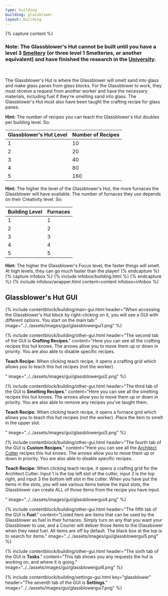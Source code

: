 ```yaml
---
type: building
building: glassblower
layout: building
---
```

{% capture content %}
### Note: The Glassblower's Hut cannot be built until you have a level 3 [Smeltery](../../source/buildings/smeltery) (or three level 1 Smelteries, or another equivalent) and have finished the research in the [University](../../source/buildings/university).
<br>

The Glassblower's Hut is where the Glassblower will smelt sand into glass and make glass panes from glass blocks. For the Glassblower to work, they must receive a request from another worker and have the necessary materials, including fuel if they're smelting sand into glass. The Glassblower's Hut must also have been taught the crafting recipe for glass panes.

**Hint:** The number of recipes you can teach the Glassblower's Hut doubles per building level. So:

| Glassblower's Hut Level | Number of Recipes |
|-------------------------|-------------------|
| 1                       | 10                |
| 2                       | 20                |
| 3                       | 40                |
| 4                       | 80                |
| 5                       | 160               |

**Hint:** The higher the level of the Glassblower's Hut, the more furnaces the Glassblower will have available. The number of furnaces they *use* depends on their Creativity level. So:

| Building Level | Furnaces |
|----------------|----------|
| 1              | 1        |
| 2              | 2        |
| 3              | 3        |
| 4              | 4        |
| 5              | 5        |

**Hint:** The higher the Glassblower's Focus level, the faster things will smelt. At high levels, they can go *much* faster than the player!
{% endcapture %}
{% capture infobox %}
{% include infobox/building.html %}
{% endcapture %}
{% include infobox/wrapper.html content=content infobox=infobox %}

## Glassblower's Hut GUI

{% include contentblock/building/main-gui.html header="When accessing the Glassblower's Hut block by right-clicking on it, you will see a GUI with different options. You start on the main tab:" image="../../assets/images/gui/glassblowergui1.png" %}

{% include contentblock/building/other-gui.html header="The second tab of the GUI is <strong>Crafting Recipes</strong>." content="Here you can see all the crafting recipes this hut knows.  The arrows allow you to move them up or down in priority.  You are also able to disable specific recipes.<p><strong> Teach Recipe:</strong> When clicking teach recipe, it opens a crafting grid which allows you to teach this hut recipes (not the worker).</p>" image="../../assets/images/gui/glassblowergui2.png" %}

{% include contentblock/building/other-gui.html header="The third tab of the GUI is <strong>Smelting Recipes</strong>." content="Here you can see all the smelting recipes this hut knows.  The arrows allow you to move them up or down in priority.  You are also able to remove any recipes you've taught them.<p><strong> Teach Recipe:</strong> When clicking teach recipe, it opens a furnace grid which allows you to teach this hut recipes (not the worker).  Place the item to smelt in the upper slot.</p>" image="../../assets/images/gui/glassblowergui3.png" %}

{% include contentblock/building/other-gui.html header="The fourth tab of the GUI is <strong>Custom Recipes</strong>." content="Here you can see all the <a href='../items/shingles'>Architect Cutter</a> recipes this hut knows.  The arrows allow you to move them up or down in priority.  You are also able to disable specific recipes.<p><strong> Teach Recipe:</strong> When clicking teach recipe, it opens a crafting grid for the Architect Cutter.  Input 1 is the top left slot of the cutter, input 2 is the top right, and input 3 the bottom left slot in the cutter. When you have put the items in the slots, you will see various items below the input slots, the Glassblower can create ALL of those items from the recipe you have input.</p>" image="../../assets/images/gui/glassblowergui4.png" %}

{% include contentblock/building/other-gui.html header="The fifth tab of the GUI is <strong>Fuel</strong>." content="Listed here are items that can be used by the Glassblower as fuel in their furnaces. Simply turn on any that you want your Glassblower to use, and a Courier will deliver those items to the Glassbower when they need fuel.  All items are off by default.  The black box at the top is to search for items." image="../../assets/images/gui/glassblowergui5.png" %}

{% include contentblock/building/other-gui.html header="The sixth tab of the GUI is <strong>Tasks</strong>." content="This tab shows you any requests the hut is working on, and where it is going." image="../../assets/images/gui/glassblowergui6.png" %}

{% include contentblock/building/settings-gui.html key="glassblower" header="The seventh tab of the GUI is <strong>Settings</strong>." image="../../assets/images/gui/glassblowergui7.png" %}